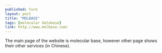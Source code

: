 ```yaml
---
published: ture
layout: post
title: "MOLBASE"
tags: [molecular database]
link: http://www.molbase.com/
---
```


The main page of the website is molecular base, however other page shows their other services (in Chinese).
